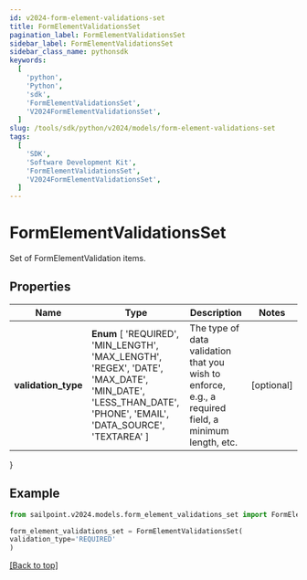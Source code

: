 ```yaml
---
id: v2024-form-element-validations-set
title: FormElementValidationsSet
pagination_label: FormElementValidationsSet
sidebar_label: FormElementValidationsSet
sidebar_class_name: pythonsdk
keywords:
  [
    'python',
    'Python',
    'sdk',
    'FormElementValidationsSet',
    'V2024FormElementValidationsSet',
  ]
slug: /tools/sdk/python/v2024/models/form-element-validations-set
tags:
  [
    'SDK',
    'Software Development Kit',
    'FormElementValidationsSet',
    'V2024FormElementValidationsSet',
  ]
---
```


# FormElementValidationsSet

Set of FormElementValidation items.

## Properties

| Name | Type | Description | Notes |
| --- | --- | --- | --- |
| **validation_type** | **Enum** [ 'REQUIRED', 'MIN_LENGTH', 'MAX_LENGTH', 'REGEX', 'DATE', 'MAX_DATE', 'MIN_DATE', 'LESS_THAN_DATE', 'PHONE', 'EMAIL', 'DATA_SOURCE', 'TEXTAREA' ] | The type of data validation that you wish to enforce, e.g., a required field, a minimum length, etc. | [optional] |

}

## Example

```python
from sailpoint.v2024.models.form_element_validations_set import FormElementValidationsSet

form_element_validations_set = FormElementValidationsSet(
validation_type='REQUIRED'
)

```

[[Back to top]](#)
